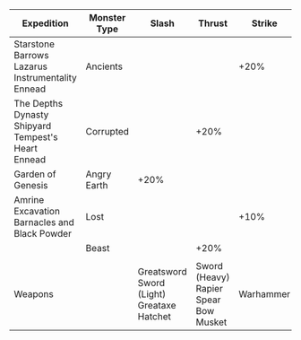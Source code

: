 
| Expedition                                                                | Monster Type                                                   | Slash                                                              | Thrust    | Strike     | Fire         | Ice        | Nature        | Void | Lightning | Arcane |
| ------------------------------------------------------------------------- | -------------------------------------------------------------- | ------------------------------------------------------------------ | --------- | ---------- | ------------ | ---------- | ------------- | ---- | --------- | ------ |
| Starstone Barrows <br /> Lazarus Instrumentality  <br /> Ennead           | Ancients                                                       |                                                                    |           | +20%       |              |            |               | +15% | +30%      |        |
| The Depths  <br /> Dynasty Shipyard <br /> Tempest's Heart  <br /> Ennead | Corrupted                                                      |                                                                    | +20%      |            |              |            | +15%          |      |           | +30%   |
| Garden of Genesis                                                         | Angry Earth                                                    | +20%                                                               |           |            | +30%         |            |               |      |           |        |
| Amrine Excavation  <br /> Barnacles and Black Powder                      | Lost                                                           |                                                                    |           | +10%       |              | +15%       | +30%          |      |           |        |
|                                                                           | Beast                                                          |                                                                    | +20%      |            |              |            |               |      |           |        |
|                                                                           |                                                                |                                                                    |           |            |              |            |               |      |           |        |
| Weapons || Greatsword <br /> Sword (Light) <br /> Greataxe <br /> Hatchet | Sword (Heavy) <br /> Rapier <br /> Spear <br /> Bow <br /> Musket | Warhammer | Fire Staff | Ice Gauntlet | Life Staff | Void Gauntlet |      |           |        |

